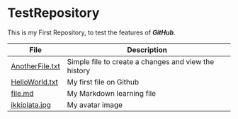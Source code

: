 # TestRepository
This is my First Repository, to test the features of _**GitHub**_.

File | Description
---- | ------------
[AnotherFile.txt](\AnotherFiles.txt) |  Simple file to create a changes and view the history
[HelloWorld.txt](\HelloWorld.txt) |  My first file on Github
[file.md](\file.md) | My Markdown learning file
[ikkiplata.jpg](\ikkiplata.jpg) | My avatar image

